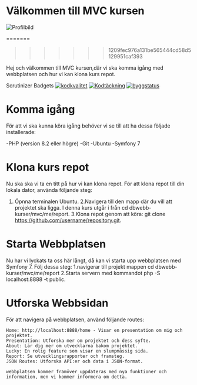 # Välkommen till MVC kursen

![Profilbild](profilbild_fb.jpg)

=======

>>>>>>> 1209fec976a131be565444cd58d5129951caf393

Hej och välkommen till MVC kursen,där vi ska komma igång med webbplatsen och hur vi kan klona kurs repot.


Scrutinizer Badgets
[![kodkvalitet](https://scrutinizer-ci.com/g/jacobLandefjall/mvc/badges/quality-score.png?b=main)](https://scrutinizer-ci.com/g/jacobLandefjall/mvc/?branch=main)
[![Kodtäckning](https://scrutinizer-ci.com/g/jacobLandefjall/mvc/badges/coverage.png?b=main)](https://scrutinizer-ci.com/g/jacobLandefjall/mvc/?branch=main)
[![byggstatus](https://scrutinizer-ci.com/g/jacobLandefjall/mvc/badges/build.png?b=main)](https://scrutinizer-ci.com/g/jacobLandefjall/mvc/?branch=main)

# Komma igång

För att vi ska kunna köra igång behöver vi se till att ha dessa följade installerade:

-PHP (version 8.2 eller högre)
-Git
-Ubuntu
-Symfony 7

# Klona kurs repot

Nu ska ska vi ta en titt på hur vi kan klona repot.
För att klona repot till din lokala dator, använda följande steg:

1. Öpnna terminalen Ubuntu.
2.Navigera till den mapp där du vill att projektet ska ligga. I denna kurs utgår i från cd dbwebb-kurser/mvc/me/report.
3.Klona repot genom att köra:
git clone https://github.com/username/repository.git.

# Starta Webbplatsen

Nu har vi lyckats ta oss här långt, då kan vi starta upp webbplatsen med Symfony 7. Följ dessa steg:
1.navigerar till projekt mappen
cd dbwebb-kurser/mvc/me/report
2.Starta servern med kommandot php -S localhost:8888 -t public.

# Utforska Webbsidan

För att navigera på webbplatsen, använd följande routes:

    Home: http://localhost:8888/home - Visar en presentation om mig och projektet.
    Presentation: Utforska mer om projektet och dess syfte.
    About: Lär dig mer om utvecklarna bakom projektet.
    Lucky: En rolig feature som visar en slumpmässig sida.
    Report: Se utvecklingsrapporter och framsteg.
    JSON Routes: Utforska API:er och data i JSON-format.

    webbplatsen kommer framöver uppdateras med nya funktioner och information, men vi kommer informera om detta.
